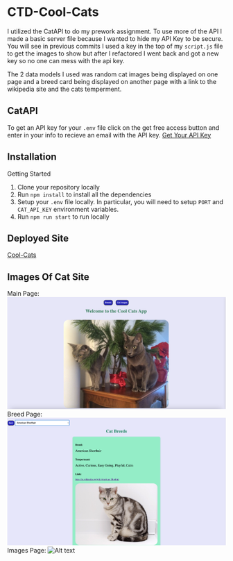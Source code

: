 # CTD-Cool-Cats

I utilized the CatAPI to do my prework assignment. To use more of the API I made a basic server file because I wanted to hide my API Key to be secure. You will see in previous commits I used a key in the top of my `script.js` file to get the images to show but after I refactored I went back and got a new key so no one can mess with the api key. 

The 2 data models I used was random cat images being displayed on one page and a breed card being displayed on another page with a link to the wikipedia site and the cats temperment. 

## CatAPI
To get an API key for your `.env` file click on the get free access button and enter in your info to recieve an email with the API key.
[Get Your API Key](https://thecatapi.com/#pricing)

## Installation

Getting Started

1. Clone your repository locally
2. Run `npm install` to install all the dependencies
3. Setup your `.env` file locally. In particular, you will need to setup `PORT` and `CAT_API_KEY` environment variables.
4. Run `npm run start` to run locally

## Deployed Site

[Cool-Cats](https://cat-breed-app.onrender.com/)
## Images Of Cat Site
Main Page:
![Alt text](images/CoolCats.png)
Breed Page:
![Alt text](images/BreedPage.png)
Images Page:
![Alt text](images/CatImagesPage.png)
